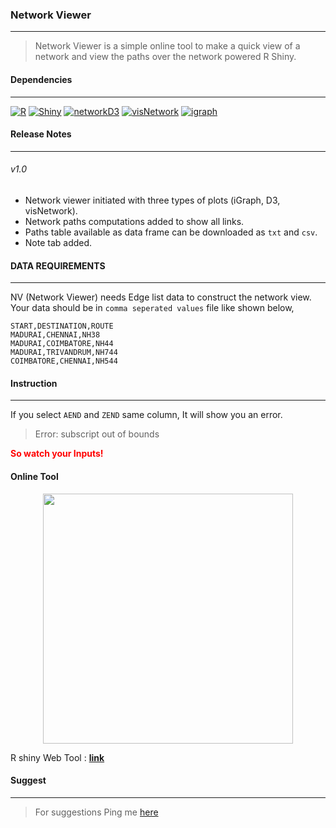 ### <b>Network Viewer</b>
<hr>

> Network Viewer is a simple online tool to make a quick view of a network and view the paths over the network powered R Shiny.

#### Dependencies
<hr>

[![R](https://img.shields.io/badge/R-3.5.0-blue.svg?longCache=true&style=plastic)](https://www.r-project.org/)
[![Shiny](https://img.shields.io/badge/Shiny-1.1.0-blue.svg?longCache=true&style=plastic)](https://shiny.rstudio.com/)
[![networkD3](https://img.shields.io/badge/networkD3-0.4-blue.svg?longCache=true&style=plastic)](https://www.rdocumentation.org/packages/networkD3)
[![visNetwork](https://img.shields.io/badge/visNetwork-2.0.4-blue.svg?longCache=true&style=plastic)](https://datastorm-open.github.io/visNetwork/shiny.html)
[![igraph](https://img.shields.io/badge/igraph-1.2.1-blue.svg?longCache=true&style=plastic)](http://igraph.org/r/)

#### Release Notes
<hr>

###### v1.0

- Network viewer initiated with three types of plots (iGraph, D3, visNetwork).
- Network paths computations added to show all links.
- Paths table available as data frame can be downloaded as `txt` and `csv`.
- Note tab added.

#### <b>DATA REQUIREMENTS</b>
<hr>

NV (Network Viewer) needs Edge list data to construct the network view. 
Your data should be in `comma seperated values` file like shown below,

```text
START,DESTINATION,ROUTE
MADURAI,CHENNAI,NH38
MADURAI,COIMBATORE,NH44
MADURAI,TRIVANDRUM,NH744
COIMBATORE,CHENNAI,NH544
```


#### <b>Instruction</b>
<hr>

If you select `AEND` and `ZEND` same column, It will show you an error.

> Error: subscript out of bounds

<b><font color="red">So watch your Inputs!</font></b>


#### **Online Tool**

<p align="center">
<kbd>
<a href="https://bhanuchander.shinyapps.io/networkviewer">
<img src="https://bhanuchander210.github.io/master_navs/myapps/images/networkviewer.gif" width="400" height=auto align="center" />
</a>
</kbd>
</p>

R shiny Web Tool : **[link](https://bhanuchander.shinyapps.io/networkviewer/)**


#### <b> Suggest</b>
<hr>

> For suggestions Ping me [here](https://bhanuchander210.github.io)